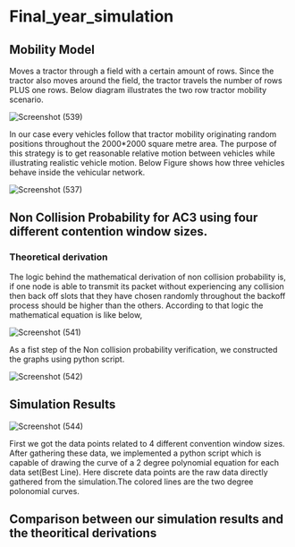 # Final_year_simulation

## Mobility Model

Moves a tractor through a field with a certain amount of rows. Since the tractor also moves around the field,
the tractor travels the number of rows PLUS one rows. Below diagram illustrates the two row tractor mobility scenario.

![Screenshot (539)](https://user-images.githubusercontent.com/37435024/99904141-18cfa780-2cef-11eb-83c7-42368b64b72d.png)

  In our case every vehicles follow that tractor mobility originating random positions throughout the 2000*2000 square metre area.
The purpose of this strategy is to get reasonable relative motion between vehicles while illustrating realistic vehicle motion. 
Below Figure shows how three vehicles behave inside the vehicular network.

![Screenshot (537)](https://user-images.githubusercontent.com/37435024/99904145-1c632e80-2cef-11eb-902f-47fbbe931e39.png)

 ## Non Collision Probability for AC3 using four different contention window sizes.
 
 ### Theoretical derivation
 
 The logic behind the mathematical derivation of non collision probability is, if one node is able to transmit its packet without experiencing any collision then back off slots that they have chosen randomly throughout the backoff process should be higher than the others. According to that logic the mathematical equation is like below,
    
![Screenshot (541)](https://user-images.githubusercontent.com/37435024/99904313-20438080-2cf0-11eb-8469-c1cd444b4895.png)
    
   
As a fist step of the Non collision probability verification, we constructed the graphs using python script.

![Screenshot (542)](https://user-images.githubusercontent.com/37435024/99904402-9b0c9b80-2cf0-11eb-8409-5a9a2ec8ff4b.png)

## Simulation Results

![Screenshot (544)](https://user-images.githubusercontent.com/37435024/99904578-c17f0680-2cf1-11eb-90ba-0359d44177e9.png)

First we got the data points related to 4 different convention window sizes. After gathering these data,
we implemented a python script which is capable of drawing the curve of a 2 degree polynomial equation for each data set(Best Line).
Here discrete data points are the raw data directly gathered from the simulation.The colored lines are the two degree polonomial curves.

## Comparison between our simulation results and the theoritical derivations




